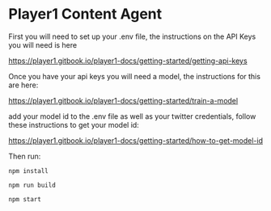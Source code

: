 # Player1 Content Agent

First you will need to set up your .env file, the instructions on the API Keys you will need is here

https://player1.gitbook.io/player1-docs/getting-started/getting-api-keys

Once you have your api keys you will need a model, the instructions for this are here:

https://player1.gitbook.io/player1-docs/getting-started/train-a-model

add your model id to the .env file as well as your twitter credentials, follow these instructions to get your model id:

https://player1.gitbook.io/player1-docs/getting-started/how-to-get-model-id

Then run:

```npm install```

```npm run build```

```npm start```
